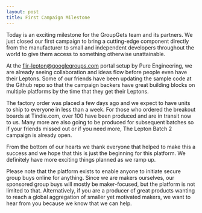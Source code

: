 ```yaml
---
layout: post
title: First Campaign Milestone
---
```


Today is an exciting milestone for the GroupGets team and its partners. We just closed our first campaign to bring a cutting-edge component directly from the manufacturer to small and independent developers throughout the world to give them access to something otherwise unattainable.

At the flir-lepton@googlegroups.com portal setup by Pure Engineering, we are already seeing collaboration and ideas flow before people even have their Leptons. Some of our friends have been updating the sample code at the Github repo so that the campaign backers have great building blocks on multiple platforms by the time that they get their Leptons.

The factory order was placed a few days ago and we expect to have units to ship to everyone in less than a week. For those who ordered the breakout boards at Tindie.com, over 100 have been produced and are in transit now to us. Many more are also going to be produced for subsequent batches so if your friends missed out or if you need more, The Lepton Batch 2 campaign is already open.

From the bottom of our hearts we thank everyone that helped to make this a success and we hope that this is just the beginning for this platform. We definitely have more exciting things planned as we ramp up.

Please note that the platform exists to enable anyone to initiate secure group buys online for anything. Since we are makers ourselves, our sponsored group buys will mostly be maker-focused, but the platform is not limited to that. Alternatively, if you are a producer of great products wanting to reach a global aggregation of smaller yet motivated makers, we want to hear from you because we know that we can help.